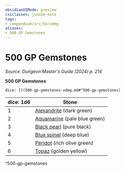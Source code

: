 ```yaml
---
obsidianUIMode: preview
cssclasses: json5e-note
tags:
- compendium/src/5e/xdmg
aliases:
- 500 GP Gemstones
---
```

# 500 GP Gemstones
*Source: Dungeon Master's Guide (2024) p. 214* 

**500 GP Gemstones**

`dice: [](500-gp-gemstones-xdmg.md#^500-gp-gemstones)`

| dice: 1d6 | Stone |
|-----------|-------|
| 1 | [Alexandrite](/3-Mechanics/CLI/items/alexandrite-xdmg.md) (dark green) |
| 2 | [Aquamarine](/3-Mechanics/CLI/items/aquamarine-xdmg.md) (pale blue green) |
| 3 | [Black pearl](/3-Mechanics/CLI/items/black-pearl-xdmg.md) (pure black) |
| 4 | [Blue spinel](/3-Mechanics/CLI/items/blue-spinel-xdmg.md) (deep blue) |
| 5 | [Peridot](/3-Mechanics/CLI/items/peridot-xdmg.md) (rich olive green) |
| 6 | [Topaz](/3-Mechanics/CLI/items/topaz-xdmg.md) (golden yellow) |
^500-gp-gemstones